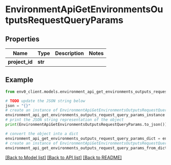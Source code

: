 # EnvironmentApiGetEnvironmentsOutputsRequestQueryParams


## Properties

Name | Type | Description | Notes
------------ | ------------- | ------------- | -------------
**project_id** | **str** |  | 

## Example

```python
from env0_client.models.environment_api_get_environments_outputs_request_query_params import EnvironmentApiGetEnvironmentsOutputsRequestQueryParams

# TODO update the JSON string below
json = "{}"
# create an instance of EnvironmentApiGetEnvironmentsOutputsRequestQueryParams from a JSON string
environment_api_get_environments_outputs_request_query_params_instance = EnvironmentApiGetEnvironmentsOutputsRequestQueryParams.from_json(json)
# print the JSON string representation of the object
print(EnvironmentApiGetEnvironmentsOutputsRequestQueryParams.to_json())

# convert the object into a dict
environment_api_get_environments_outputs_request_query_params_dict = environment_api_get_environments_outputs_request_query_params_instance.to_dict()
# create an instance of EnvironmentApiGetEnvironmentsOutputsRequestQueryParams from a dict
environment_api_get_environments_outputs_request_query_params_from_dict = EnvironmentApiGetEnvironmentsOutputsRequestQueryParams.from_dict(environment_api_get_environments_outputs_request_query_params_dict)
```
[[Back to Model list]](../README.md#documentation-for-models) [[Back to API list]](../README.md#documentation-for-api-endpoints) [[Back to README]](../README.md)


